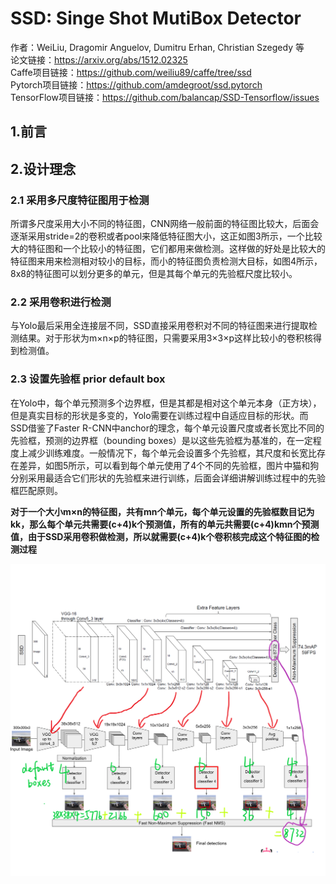 # SSD: Singe Shot MutiBox Detector

作者：WeiLiu, Dragomir Anguelov, Dumitru Erhan, Christian Szegedy 等  
论文链接：https://arxiv.org/abs/1512.02325  
Caffe项目链接：https://github.com/weiliu89/caffe/tree/ssd  
Pytorch项目链接：https://github.com/amdegroot/ssd.pytorch  
TensorFlow项目链接：https://github.com/balancap/SSD-Tensorflow/issues

## 1.前言

## 2.设计理念
### 2.1 采用多尺度特征图用于检测
所谓多尺度采用大小不同的特征图，CNN网络一般前面的特征图比较大，后面会逐渐采用stride=2的卷积或者pool来降低特征图大小，这正如图3所示，一个比较大的特征图和一个比较小的特征图，它们都用来做检测。这样做的好处是比较大的特征图来用来检测相对较小的目标，而小的特征图负责检测大目标，如图4所示，8x8的特征图可以划分更多的单元，但是其每个单元的先验框尺度比较小。
### 2.2 采用卷积进行检测
与Yolo最后采用全连接层不同，SSD直接采用卷积对不同的特征图来进行提取检测结果。对于形状为m×n×p的特征图，只需要采用3×3×p这样比较小的卷积核得到检测值。
### 2.3 设置先验框 prior default box
在Yolo中，每个单元预测多个边界框，但是其都是相对这个单元本身（正方块），但是真实目标的形状是多变的，Yolo需要在训练过程中自适应目标的形状。而SSD借鉴了Faster R-CNN中anchor的理念，每个单元设置尺度或者长宽比不同的先验框，预测的边界框（bounding boxes）是以这些先验框为基准的，在一定程度上减少训练难度。一般情况下，每个单元会设置多个先验框，其尺度和长宽比存在差异，如图5所示，可以看到每个单元使用了4个不同的先验框，图片中猫和狗分别采用最适合它们形状的先验框来进行训练，后面会详细讲解训练过程中的先验框匹配原则。  

  **对于一个大小m×n的特征图，共有mn个单元，每个单元设置的先验框数目记为kk，那么每个单元共需要(c+4)k个预测值，所有的单元共需要(c+4)kmn个预测值，由于SSD采用卷积做检测，所以就需要(c+4)k个卷积核完成这个特征图的检测过程**


![./imgs/ssd1.png](./imgs/ssd1.png "./imgs/ssd1.png")